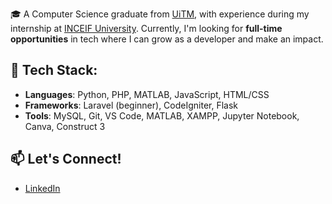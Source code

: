 🎓 A Computer Science graduate from [UiTM](https://ms.wikipedia.org/wiki/Universiti_Teknologi_MARA), with experience during my internship at [INCEIF University](https://en.wikipedia.org/wiki/International_Centre_for_Education_in_Islamic_Finance). Currently, I'm looking for **full-time opportunities** in tech where I can grow as a developer and make an impact.
## 🔧 Tech Stack:

- **Languages**: Python, PHP, MATLAB, JavaScript, HTML/CSS
- **Frameworks**: Laravel (beginner), CodeIgniter, Flask
- **Tools**: MySQL, Git, VS Code, MATLAB, XAMPP, Jupyter Notebook, Canva, Construct 3

## 📫 Let's Connect!
- [LinkedIn](https://www.linkedin.com/in/farahalysaazizan/)




